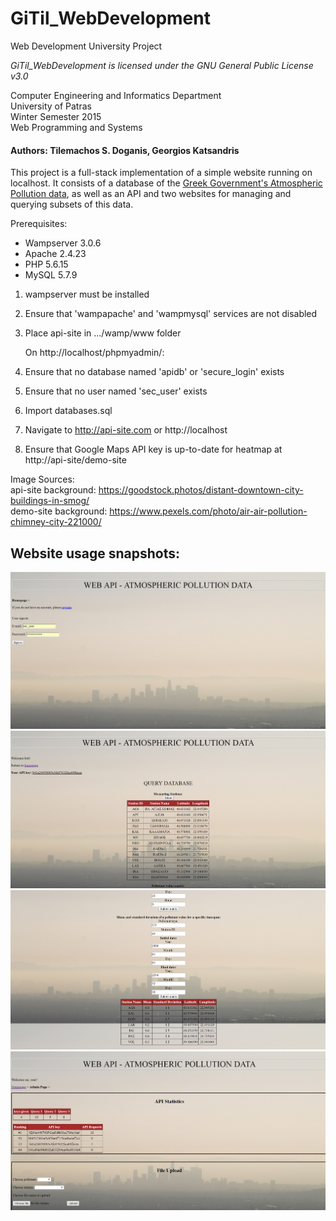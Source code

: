 # GiTil_WebDevelopment
Web Development University Project

*GiTil_WebDevelopment is licensed under the GNU General Public License v3.0*

Computer Engineering and Informatics Department  
University of Patras  
Winter Semester 2015  
Web Programming and Systems  

#### Authors: Tilemachos S. Doganis, Georgios Katsandris

This project is a full-stack implementation of a simple website running on localhost. It consists of a database of the [Greek Government's
Atmospheric Pollution data](http://www.ypeka.gr/Default.aspx?tabid=492&language=el-GR), as well as an API and two websites for managing
and querying subsets of this data.

Prerequisites: 
 * Wampserver 3.0.6
 * Apache 2.4.23
 * PHP 5.6.15
 * MySQL 5.7.9

1. wampserver must be installed   
2. Ensure that 'wampapache' and 'wampmysql' services are not disabled
3. Place api-site in .../wamp/www folder  
  
  
   On http://localhost/phpmyadmin/:
4. Ensure that no database named 'apidb' or 'secure_login' exists  
5. Ensure that no user named 'sec_user' exists  
6. Import databases.sql  
  
7. Navigate to http://api-site.com or http://localhost  
8. Ensure that Google Maps API key is up-to-date for heatmap at http://api-site/demo-site  

Image Sources:  
api-site background: https://goodstock.photos/distant-downtown-city-buildings-in-smog/  
demo-site background: https://www.pexels.com/photo/air-air-pollution-chimney-city-221000/

## Website usage snapshots:  

![alt text](https://github.com/GiTilemac/GiTil_WebDevelopment/blob/master/Snapshots/snapshot1.jpg)
![alt text](https://github.com/GiTilemac/GiTil_WebDevelopment/blob/master/Snapshots/snapshot2.jpg)
![alt text](https://github.com/GiTilemac/GiTil_WebDevelopment/blob/master/Snapshots/snapshot3.jpg)
![alt text](https://github.com/GiTilemac/GiTil_WebDevelopment/blob/master/Snapshots/snapshot4.jpg)
